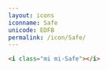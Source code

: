 ```yaml
---
layout: icons
iconname: Safe
unicode: EDFB
permalink: /icon/Safe/
---
```


``` html
<i class="mi mi-Safe"></i>
```
